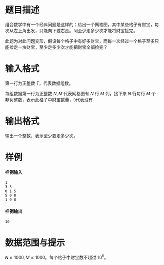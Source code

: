 
# 题目描述

组合数学中有一个经典问题是这样的：给出一个网格图，其中某些格子有财宝，每次从左上角出发，只能向下或右走。问至少走多少次才能将财宝捡完。

此题为对此问题变形，假设每个格子中有好多财宝，而每一次经过一个格子至多只能捡走一块财宝，至少走多少次才能把财宝全部捡完？

# 输入格式

第一行为正整数 $T$，代表数据组数。

每组数据第一行为正整数 $N, M$ 代表网格图有 $N$ 行 $M$ 列，接下来 $N$ 行每行 $M$ 个非负整数，表示此格子中财宝数量，``0``代表没有

# 输出格式

输出一个整数，表示至少要走多少次。

# 样例

#### 样例输入
```plain
1
3 3
0 1 5
5 0 0
1 0 0
```

#### 样例输出
```plain
10
```

# 数据范围与提示

$N \leq 1000,M \leq 1000$。每个格子中财宝数不超过 $10^6$。

